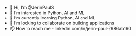 - 👋 Hi, I’m @JerinPaulS
- 👀 I’m interested in Python, AI and ML
- 🌱 I’m currently learning Python, AI and ML
- 💞️ I’m looking to collaborate on building applications
- 📫 How to reach me - linkedin.com/in/jerin-paul-2986ab160

<!---
JerinPaulS/JerinPaulS is a ✨ special ✨ repository because its `README.md` (this file) appears on your GitHub profile.
You can click the Preview link to take a look at your changes.
--->
